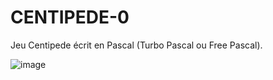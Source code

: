 # CENTIPEDE-0
Jeu Centipede écrit en Pascal (Turbo Pascal ou Free Pascal).

![image](https://github.com/gladir/CENTIPEDE-0/assets/11842176/060923cd-0af8-4959-9034-f0ae680eccb0)
